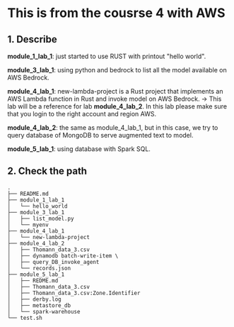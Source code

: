 # This is  from the cousrse 4  with AWS

## 1. Describe
**module_1_lab_1**: just started to use RUST with printout "hello world".

**module_3_lab_1**: using python and bedrock to list all the model available on AWS Bedrock.

**module_4_lab_1**: new-lambda-project is a Rust project that implements an AWS Lambda function in Rust and invoke model on AWS Bedrock. -> This lab will be a reference for lab **module_4_lab_2**. In this lab please make sure that you login to the right account and region AWS.

**module_4_lab_2**: the same as module_4_lab_1, but in this case, we try to query database of MongoDB to serve augmented text to model.

**module_5_lab_1**: using database with Spark SQL.
## 2. Check the path

```
.
├── README.md
├── module_1_lab_1
│   └── hello_world
├── module_3_lab_1
│   ├── list_model.py
│   └── myenv
├── module_4_lab_1
│   └── new-lambda-project
├── module_4_lab_2
│   ├── Thomann_data_3.csv
│   ├── dynamodb batch-write-item \
│   ├── query_DB_invoke_agent
│   └── records.json
├── module_5_lab_1
│   ├── REDME.md
│   ├── Thomann_data_3.csv
│   ├── Thomann_data_3.csv:Zone.Identifier
│   ├── derby.log
│   ├── metastore_db
│   └── spark-warehouse
└── test.sh

```